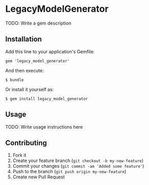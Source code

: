 # LegacyModelGenerator

TODO: Write a gem description

## Installation

Add this line to your application's Gemfile:

    gem 'legacy_model_generator'

And then execute:

    $ bundle

Or install it yourself as:

    $ gem install legacy_model_generator

## Usage

TODO: Write usage instructions here

## Contributing

1. Fork it
2. Create your feature branch (`git checkout -b my-new-feature`)
3. Commit your changes (`git commit -am 'Added some feature'`)
4. Push to the branch (`git push origin my-new-feature`)
5. Create new Pull Request
